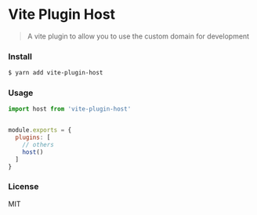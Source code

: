 # Vite Plugin Host

> A vite plugin to allow you to use the custom domain for development

### Install
```sh
$ yarn add vite-plugin-host
```

### Usage
```javascript
import host from 'vite-plugin-host'


module.exports = {
  plugins: [
    // others
    host()
  ]
}
```

### License
MIT
